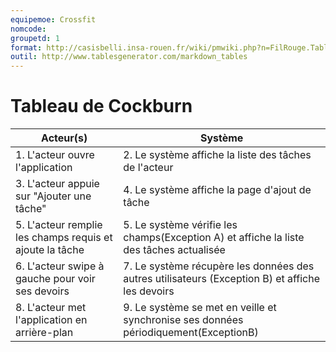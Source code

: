 ```yaml
---
equipemoe: Crossfit
nomcode: 
groupetd: 1
format: http://casisbelli.insa-rouen.fr/wiki/pmwiki.php?n=FilRouge.TableauCockburn
outil: http://www.tablesgenerator.com/markdown_tables
---
```

# Tableau de Cockburn

| Acteur(s)       | Système                        | 
|-----------------|--------------------------------|
| 1. L'acteur ouvre l'application |2. Le système affiche la liste des tâches de l'acteur| 
| 3. L'acteur appuie sur "Ajouter une tâche"|4. Le système affiche la page d'ajout de tâche|
| 5. L'acteur remplie les champs requis et ajoute la tâche |5. Le système vérifie les champs(Exception A) et affiche la liste des tâches actualisée|
|6. L'acteur swipe à gauche pour voir ses devoirs |7. Le système récupère les données des autres utilisateurs (Exception B) et affiche les devoirs|
|8. L'acteur met l'application en arrière-plan |9. Le système se met en veille et synchronise ses données périodiquement(ExceptionB)|
